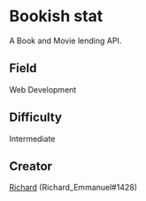 # Bookish stat
A Book and Movie lending API.

## Field
Web Development

## Difficulty
Intermediate

## Creator
[Richard](https://github.com/richard_emmanuel/) (Richard_Emmanuel#1428)
